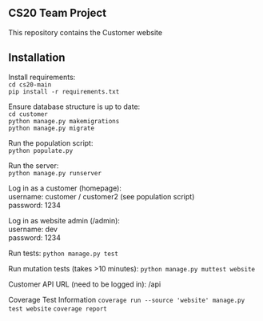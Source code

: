## CS20 Team Project

This repository contains the Customer website

## Installation  

Install requirements:  
`cd cs20-main`  
`pip install -r requirements.txt`  

Ensure database structure is up to date:  
`cd customer`  
`python manage.py makemigrations`  
`python manage.py migrate`  

Run the population script:  
`python populate.py`  

Run the server:  
`python manage.py runserver`  

Log in as a customer (homepage):  
username: customer / customer2 (see population script)  
password: 1234  

Log in as website admin (/admin):  
username: dev  
password: 1234  

Run tests:
`python manage.py test`

Run mutation tests (takes >10 minutes):
`python manage.py muttest website`

Customer API URL (need to be logged in):
/api

Coverage Test Information
`coverage run --source 'website' manage.py test website`
`coverage report`